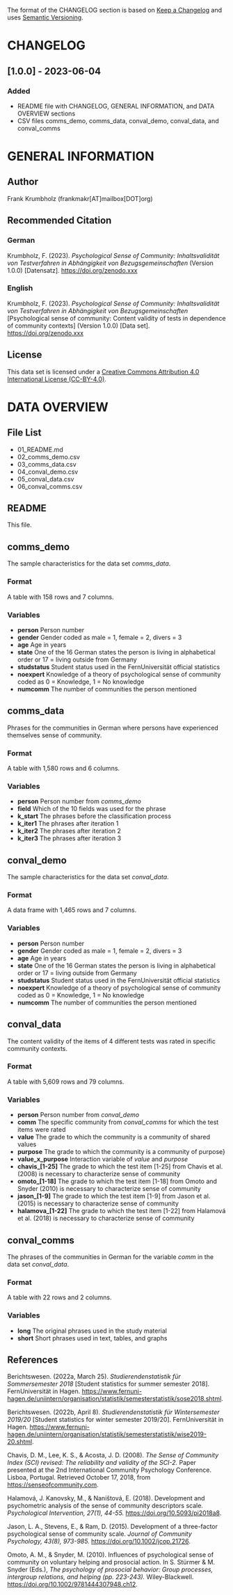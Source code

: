 The format of the CHANGELOG section is based on
[Keep a Changelog](https://keepachangelog.com/en/1.1.0)
and uses
[Semantic Versioning](https://semver.org/spec/v2.0.0.html).

# CHANGELOG #

## [1.0.0] - 2023-06-04 ##

### Added ###
- README file with CHANGELOG, GENERAL INFORMATION, and DATA OVERVIEW sections
- CSV files comms_demo, comms_data, conval_demo, conval_data, and conval_comms



# GENERAL INFORMATION #

## Author ##
Frank Krumbholz (frankmakr[AT]mailbox[DOT]org)

## Recommended Citation ##

### German ###
Krumbholz, F. (2023).
*Psychological Sense of Community:*
*Inhaltsvalidität von Testverfahren in Abhängigkeit von Bezugsgemeinschaften*
(Version 1.0.0)
[Datensatz].
<https://doi.org/zenodo.xxx>

### English ###
Krumbholz, F. (2023).
*Psychological Sense of Community:*
*Inhaltsvalidität von Testverfahren in Abhängigkeit von Bezugsgemeinschaften*
[Psychological sense of community:
Content validity of tests in dependence of community contexts]
(Version 1.0.0)
[Data set].
<https://doi.org/zenodo.xxx>

## License ##
This data set is licensed under a
[Creative Commons Attribution 4.0 International License
(CC-BY-4.0)](https://creativecommons.org/licenses/by/4.0/).



# DATA OVERVIEW #

## File List ##
- 01_README.md
- 02_comms_demo.csv
- 03_comms_data.csv
- 04_conval_demo.csv
- 05_conval_data.csv
- 06_conval_comms.csv



## README ##
This file.



## comms_demo ##
The sample characteristics for the data set *comms_data*.

### Format ###
A table with 158 rows and 7 columns.

### Variables ###
- **person**
  Person number
- **gender**
  Gender coded as male = 1, female = 2, divers = 3
- **age**
  Age in years
- **state**
  One of the 16 German states the person is living in alphabetical order or 17 = living outside from Germany
- **studstatus**
  Student status used in the FernUniversität official statistics
- **noexpert**
  Knowledge of a theory of psychological sense of community coded as 0 = Knowledge, 1 = No knowledge
- **numcomm**
  The number of communities the person mentioned



## comms_data ##
Phrases for the communities in German
where persons have experienced themselves sense of community.

### Format ###
A table with 1,580 rows and 6 columns.

### Variables ###
- **person**
  Person number from *comms_demo*
- **field**
  Which of the 10 fields was used for the phrase
- **k_start**
  The phrases before the classification process
- **k_iter1**
  The phrases after iteration 1
- **k_iter2**
  The phrases after iteration 2
- **k_iter3**
  The phrases after iteration 3



## conval_demo ##
The sample characteristics for the data set *conval_data*.

### Format ###
A data frame with 1,465 rows and 7 columns.

### Variables ###
- **person**
  Person number
- **gender**
  Gender coded as male = 1, female = 2, divers = 3
- **age**
  Age in years
- **state**
  One of the 16 German states the person is living in alphabetical order or
  17 = living outside from Germany
- **studstatus**
  Student status used in the FernUniversität official statistics
- **noexpert**
  Knowledge of a theory of psychological sense of community coded as 0 = Knowledge, 1 = No knowledge
- **numcomm**
  The number of communities the person mentioned



## conval_data ##
The content validity of the items of 4 different tests
was rated in specific community contexts.

### Format ###
A table with 5,609 rows and 79 columns.

### Variables ###
- **person**
  Person number from *conval_demo*
- **comm**
  The specific community from *conval_comms* for which the test items were rated
- **value**
  The grade to which the community is a community of shared values
- **purpose**
  The grade to which the community is a community of purpose}
- **value_x_purpose**
  Interaction variable of *value* and *purpose*
- **chavis_[1-25]**
  The grade to which the test item [1-25] from Chavis et al. (2008) is necessary to characterize sense of community
- **omoto_[1-18]**
  The grade to which the test item [1-18] from Omoto and Snyder (2010) is necessary to characterize sense of community
- **jason_[1-9]**
  The grade to which the test item [1-9] from Jason et al. (2015) is necessary to characterize sense of community
- **halamova_[1-22]**
  The grade to which the test item [1-22] from Halamová et al. (2018) is necessary to characterize sense of community



## conval_comms ##
The phrases of the communities in German
for the variable *comm* in the data set *conval_data*.

### Format ###
A table with 22 rows and 2 columns.

### Variables ###
- **long**
  The original phrases used in the study material
- **short**
  Short phrases used in text, tables, and graphs



## References ##
Berichtswesen. (2022a, March 25).
*Studierendenstatistik für Sommersemester 2018*
[Student statistics for summer semester 2018].
FernUniversität in Hagen.
<https://www.fernuni-hagen.de/uniintern/organisation/statistik/semesterstatistik/sose2018.shtml>.

Berichtswesen. (2022b, April 8).
*Studierendenstatistik für Wintersemester 2019/20*
[Student statistics for winter semester 2019/20].
FernUniversität in Hagen.
<https://www.fernuni-hagen.de/uniintern/organisation/statistik/semesterstatistik/wise2019-20.shtml>.

Chavis, D. M., Lee, K. S., \& Acosta, J. D. (2008).
*The Sense of Community Index (SCI) revised:*
*The reliability and validity of the SCI-2.*
Paper presented at the 2nd International Community Psychology Conference.
Lisboa, Portugal.
Retrieved October 17, 2018, from <https://senseofcommunity.com>.

Halamová, J. Kanovsky, M., \& Naništová, E. (2018).
Development and psychometric analysis of the sense of community descriptors scale.
*Psychological Intervention, 27(1), 44-55.*
<https://doi.org/10.5093/pi2018a8>.

Jason, L. A., Stevens, E., \& Ram, D. (2015).
Development of a three-factor psychological sense of community scale.
*Journal of Community Psychology, 43(8), 973-985.*
<https://doi.org/10.1002/jcop.21726>.

Omoto, A. M., \& Snyder, M. (2010).
Influences of psychological sense of community on voluntary helping and prosocial action.
In S. Stürmer \& M. Snyder (Eds.),
*The psychology of prosocial behavior:*
*Group processes, intergroup relations, and helping (pp. 223-243).*
Wiley-Blackwell.
<https://doi.org/10.1002/9781444307948.ch12>.
